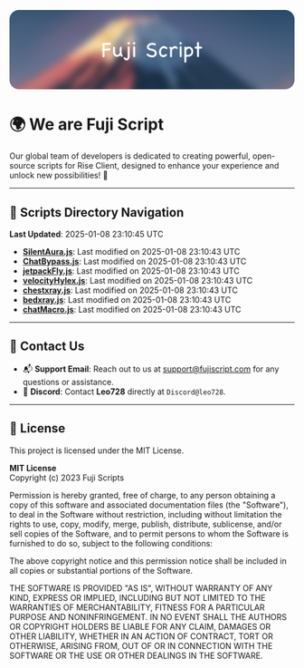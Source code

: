 ![Banner](.github/b.webp)

# 🌍 **We are Fuji Script**

Our global team of developers is dedicated to creating powerful, open-source scripts for Rise Client, designed to enhance your experience and unlock new possibilities! 🌟

---
<!-- SCRIPTS_NAVIGATION_START -->
## 📂 **Scripts Directory Navigation**

**Last Updated**: 2025-01-08 23:10:45 UTC

- **[SilentAura.js](scripts/SilentAura.js)**: Last modified on 2025-01-08 23:10:43 UTC
- **[ChatBypass.js](scripts/ChatBypass.js)**: Last modified on 2025-01-08 23:10:43 UTC
- **[jetpackFly.js](scripts/jetpackFly.js)**: Last modified on 2025-01-08 23:10:43 UTC
- **[velocityHylex.js](scripts/velocityHylex.js)**: Last modified on 2025-01-08 23:10:43 UTC
- **[chestxray.js](scripts/chestxray.js)**: Last modified on 2025-01-08 23:10:43 UTC
- **[bedxray.js](scripts/bedxray.js)**: Last modified on 2025-01-08 23:10:43 UTC
- **[chatMacro.js](scripts/chatMacro.js)**: Last modified on 2025-01-08 23:10:43 UTC

<!-- SCRIPTS_NAVIGATION_END -->

---

## 💬 **Contact Us**  
- 📬 **Support Email**: Reach out to us at [support@fujiscript.com](mailto:support@fujiscript.com) for any questions or assistance.  
- 💬 **Discord**: Contact **Leo728** directly at `Discord@leo728`.

---

## 📜 **License**

This project is licensed under the MIT License.  

**MIT License**  
Copyright (c) 2023 Fuji Scripts  

Permission is hereby granted, free of charge, to any person obtaining a copy of this software and associated documentation files (the "Software"), to deal in the Software without restriction, including without limitation the rights to use, copy, modify, merge, publish, distribute, sublicense, and/or sell copies of the Software, and to permit persons to whom the Software is furnished to do so, subject to the following conditions:  

The above copyright notice and this permission notice shall be included in all copies or substantial portions of the Software.  

THE SOFTWARE IS PROVIDED "AS IS", WITHOUT WARRANTY OF ANY KIND, EXPRESS OR IMPLIED, INCLUDING BUT NOT LIMITED TO THE WARRANTIES OF MERCHANTABILITY, FITNESS FOR A PARTICULAR PURPOSE AND NONINFRINGEMENT. IN NO EVENT SHALL THE AUTHORS OR COPYRIGHT HOLDERS BE LIABLE FOR ANY CLAIM, DAMAGES OR OTHER LIABILITY, WHETHER IN AN ACTION OF CONTRACT, TORT OR OTHERWISE, ARISING FROM, OUT OF OR IN CONNECTION WITH THE SOFTWARE OR THE USE OR OTHER DEALINGS IN THE SOFTWARE.  

